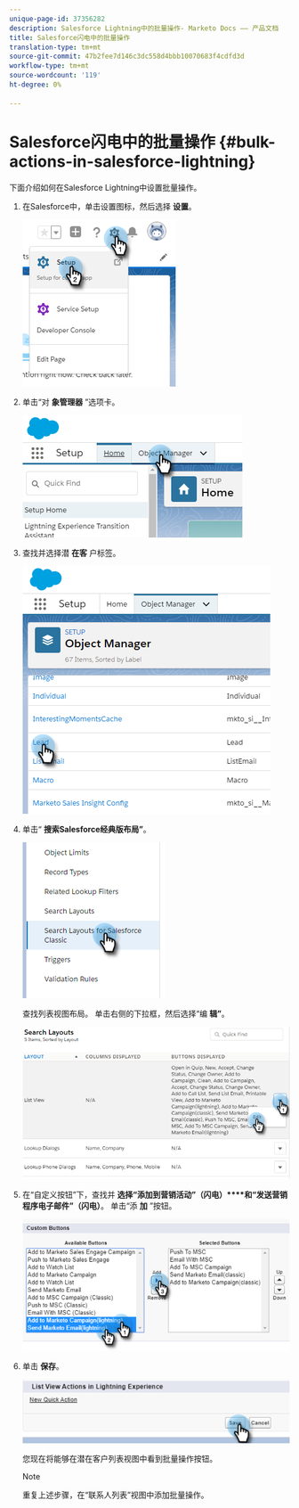 ```yaml
---
unique-page-id: 37356282
description: Salesforce Lightning中的批量操作- Marketo Docs —— 产品文档
title: Salesforce闪电中的批量操作
translation-type: tm+mt
source-git-commit: 47b2fee7d146c3dc558d4bbb10070683f4cdfd3d
workflow-type: tm+mt
source-wordcount: '119'
ht-degree: 0%

---
```



# Salesforce闪电中的批量操作 {#bulk-actions-in-salesforce-lightning}

下面介绍如何在Salesforce Lightning中设置批量操作。

1. 在Salesforce中，单击设置图标，然后选择 **设置**。

   ![](assets/one.png)

1. 单击“对 **象管理器** ”选项卡。

   ![](assets/two.png)

1. 查找并选择潜 **在客** 户标签。

   ![](assets/three-2.png)

1. 单击“ **搜索Salesforce经典版布局”**。

   ![](assets/four-1.png)

   查找列表视图布局。 单击右侧的下拉框，然后选择“编 **辑”**。

   ![](assets/five.png)

1. 在“自定义按钮”下，查找并 **选择“添加到营销活动”（闪电）****和“发送营销程序电子邮件”（闪电）**。 单击“添 **加** ”按钮。

   ![](assets/six.png)

1. 单击 **保存**。

   ![](assets/seven.png)

   您现在将能够在潜在客户列表视图中看到批量操作按钮。

   >[!NOTE]
   >
   >重复上述步骤，在“联系人列表”视图中添加批量操作。


